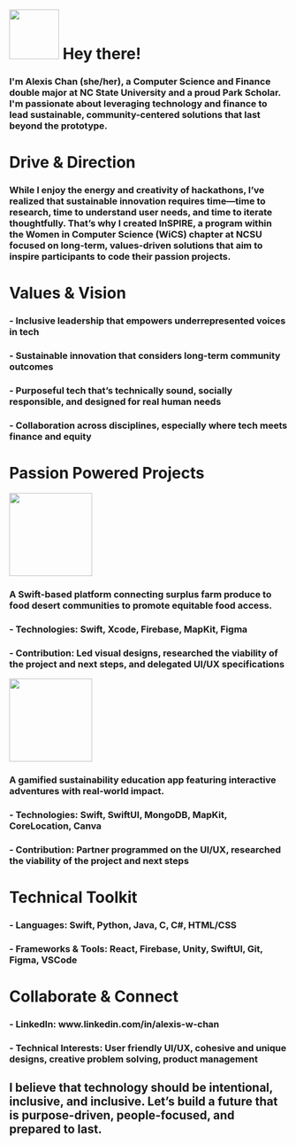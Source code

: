 <h1><img src="https://github.com/user-attachments/assets/c0f8ef46-5e82-485b-80e1-0d93379871b2" width="90" height="90" /> Hey there!</h1>
<h3>I'm Alexis Chan (she/her), a Computer Science and Finance double major at NC State University and a proud Park Scholar. I'm passionate about leveraging technology and finance to lead sustainable, community-centered solutions that last beyond the prototype. </h3>


<h1>Drive & Direction</h1>
<h3>While I enjoy the energy and creativity of hackathons, I’ve realized that sustainable innovation requires time—time to research, time to understand user needs, and time to iterate thoughtfully. That’s why I created InSPIRE, a program within the Women in Computer Science (WiCS) chapter at NCSU focused on long-term, values-driven solutions that aim to inspire participants to code their passion projects.</3>


<h1>Values & Vision</h1>
<h3>- Inclusive leadership that empowers underrepresented voices in tech  </h3>
<h3>- Sustainable innovation that considers long-term community outcomes  </h3>
<h3>- Purposeful tech that’s technically sound, socially responsible, and designed for real human needs</h3>
<h3>- Collaboration across disciplines, especially where tech meets finance and equity</h3>


<h1>Passion Powered Projects</h1>
<img src="https://github.com/user-attachments/assets/70bebd8f-b81e-48f6-bf8c-520135857e60" width="150" height="150" />

<h3>A Swift-based platform connecting surplus farm produce to food desert communities to promote equitable food access.</h3>
<h3>- Technologies: Swift, Xcode, Firebase, MapKit, Figma</h3>
<h3>- Contribution: Led visual designs, researched the viability of the project and next steps, and delegated UI/UX specifications</h3>

<img src="https://github.com/user-attachments/assets/6b33057b-1415-4e6f-830a-3538e6bfdecd" width="150" height="150" />


<h3>A gamified sustainability education app featuring interactive adventures with real-world impact.</h3>

<h3>- Technologies: Swift, SwiftUI, MongoDB, MapKit, CoreLocation, Canva</h3>
<h3>- Contribution: Partner programmed on the UI/UX, researched the viability of the project and next steps</h3>


<h1>Technical Toolkit</h1>
<h3>- Languages: Swift, Python, Java, C, C#, HTML/CSS</h3>
<h3>- Frameworks & Tools: React, Firebase, Unity, SwiftUI, Git, Figma, VSCode</h3>


<h1> Collaborate & Connect </h1>
<h3>- LinkedIn: www.linkedin.com/in/alexis-w-chan </h3>
<h3>- Technical Interests: User friendly UI/UX, cohesive and unique designs, creative problem solving, product management </h3>

<h2>I believe that technology should be intentional, inclusive, and inclusive. Let’s build a future that is purpose-driven, people-focused, and prepared to last.</h2>

